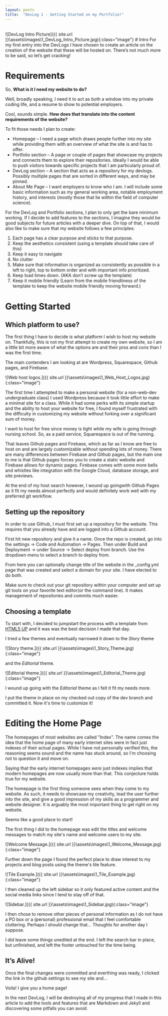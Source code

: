 ```yaml
---
layout: posts
title:  "DevLog 1 - Getting Started on my Portfolio!"
---
```


<br />
![DevLog Intro Picture]({{ site.url }}\assets\images\1_DevLog_Intro_Picture.jpg){:class="image"}
# Intro
For my first entry into the DevLogs I have chosen to create an article on the creation of the website that these will be hosted on. There’s not much more to be said, so let’s get cracking!

# Requirements
So, **What is it I need my website to do?**

Well, broadly speaking, I need it to act as both a window into my private coding life, and a resume to show to potential employers. 

Cool, sounds simple. **How does that translate into the content requirements of the website?**

To fit those needs I plan to create:
- Homepage – I need a page which draws people further into my site while providing them with an overview of what the site is and has to offer.
- Portfolio section – A page or couple of pages that showcase my projects and connects them to explore their repositories. Ideally I would be able to push visitors towards specific projects that I am particularly proud of.
- DevLog section – A section that acts as a repository for my devlogs. Possibly multiple pages that are sorted in different ways, and may be pinned. 
- About Me Page – I want employers to know who I am. I will include some basic information such as my general working area, notable employment history, and interests (mostly those that lie within the field of computer science).

For the DevLog and Portfolio sections, I plan to only get the bare minimum working. If I decide to add features to the sections, I imagine they would be good subjects for future articles with a deeper dive.
On top of that, I would also like to make sure that my website follows a few principles:
1. Each page has a clear purpose and sticks to that purpose.
2. Keep the aesthetics consistent (using a template should take care of this)
3. Keep it easy to navigate
4. No clutter
5. Make sure that information is organized as consistently as possible in a left to right, top to bottom order and with important info prioritized.
6. Keep load times down. (AKA don’t screw up the template)
7. Keep it mobile friendly (Learn from the mobile friendliness of the template to keep the website mobile friendly moving forward.)

# Getting Started
## Which platform to use?
The first thing I have to decide is what platform I wish to host my website on. Thankfully, this is not my first attempt to create my own website, so I am a little bit more aware of what the options are and their pros and cons than I was the first time. 

The main contenders I am looking at are Wordpress, Squarespace, Github pages, and Firebase.

![Web host logos.]({{ site.url }}\assets\images\1_Web_Host_Logos.jpg){:class="image"}

The first time I attempted to make a personal website (for a non-web-dev undergraduate class) I used Wordpress because it took little effort to make a minimal site for a class. While it had some perks with its simple startup and the ability to host your website for free, I found myself frustrated with the difficulty in customizing my website without forking over a significant sum of money. 

I want to host for free since money is tight while my wife is going through nursing school. So, as a paid service, Squarespace is out of the running.

That leaves Github pages and Firebase, which as far as I know are free to host on and are largely customizable without spending lots of money. There are many differences between Firebase and Github pages, but the main one to me is that Github pages forces you to create a static website and Firebase allows for dynamic pages. Firebase comes with some more bells and whistles like integration with the Google Cloud, database storage, and site previews.

At the end of my host search however, I wound up goingwith Github Pages as it fit my needs almost perfectly and would definitely work well with my preferred git workflow.

## Setting up the repository
In order to use Github, I must first set up a repository for the website. This requires that you already have and are logged into a Github account.

First hit new repository and give it a name.
Once the repo is created, go into the settings -> Code and Automation -> Pages.
Then under Build and Deployment -> under Source -> Select deploy from branch.
Use the dropdown menu to select a branch to deploy from.

From here you can optionally change title of the website in the _config.yml page that was created and select a domain for your site. I have elected to do both.

Make sure to check out your git repository within your computer and set up git tools on your favorite text editor(or the command line). It makes management of repositories and commits much easier.

## Choosing a template
To start with, I decided to jumpstart the process with a template from [HTML5 UP](https://html5up.net/ "HTML5 UP Homepage") and it was was the best decision I made that day.

I tried a few themes and eventually narrowed it down to the *Story* theme

![Story theme.]({{ site.url }}\assets\images\1_Story_Theme.jpg) {:class="image"}

and the *Editorial* theme.

![Editorial theme.]({{ site.url }}\assets\images\1_Editorial_Theme.jpg){:class="image"}

I wound up going with the *Editorial* theme as I felt it fit my needs more.

I put the theme in place on my checked out copy of the dev branch and committed it. Now it's time to customize it!

# Editing the Home Page
The homepages of most websites are called "Index". The name comes the idea that the home page of many early internet sites were in fact just indexes of their actual pages. While I have not personally verified this, the reasoning seems sound and the name has stuck around, so I'm choosing not to question it and move on.

Saying that the early internet homepages *were* just indexes  implies that modern homepages are now usually more than that. This conjecture holds true for my website. 

The homepage is the first thing someone sees when they come to my website. As such, it needs to showcase my creativity, lead the user further into the site, and give a good impression of my skills as a programmer and website designer. It is arguably the most important thing to get right on my website.

Seems like a good place to start!

The first thing I did to the homepage was edit the titles and welcome messages to match my site's name and welcome users to my site.

![Welcome Message.]({{ site.url }}\assets\images\1_Welcome_Message.jpg){:class="image"}

Further down the page I found the perfect place to draw interest to my projects and blog posts using the theme's tile feature.

![Tile Example.]({{ site.url }}\assets\images\1_Tile_Example.jpg){:class="image"}

I then cleaned up the left sidebar so it only featured active content and the social media links since I tend to stay off of that.

![Sidebar.]({{ site.url }}\assets\images\1_Sidebar.jpg){:class="image"}

I then chose to remove other pieces of personal information as I do not have a PO box or a (personal) professional email that I feel comfortable cluttering. 
Perhaps I should change that... Thoughts for another day I suppose. 

I did leave some things unedited at the end. I left the search bar in place, but unfinished, and left the footer untouched for the time being.

## It’s Alive!
Once the final changes were committed and everthing was ready, I clicked the link in the github settings to see my site and...

Voila! I give you a home page!

In the next DevLog, I will be destroying all of my progress that I made in this article to add the tools and features that are Markdown and Jekyll and discovering some pitfalls you can avoid.
